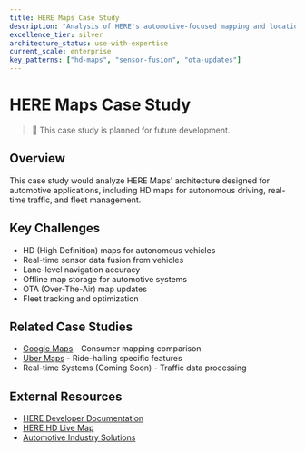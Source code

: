 ```yaml
---
title: HERE Maps Case Study
description: "Analysis of HERE's automotive-focused mapping and location platform"
excellence_tier: silver
architecture_status: use-with-expertise
current_scale: enterprise
key_patterns: ["hd-maps", "sensor-fusion", "ota-updates"]
---
```


# HERE Maps Case Study

> 🚧 This case study is planned for future development.

## Overview
This case study would analyze HERE Maps' architecture designed for automotive applications, including HD maps for autonomous driving, real-time traffic, and fleet management.

## Key Challenges
- HD (High Definition) maps for autonomous vehicles
- Real-time sensor data fusion from vehicles
- Lane-level navigation accuracy
- Offline map storage for automotive systems
- OTA (Over-The-Air) map updates
- Fleet tracking and optimization

## Related Case Studies
- [Google Maps](google-maps.md) - Consumer mapping comparison
- [Uber Maps](uber-maps.md) - Ride-hailing specific features
- Real-time Systems (Coming Soon) - Traffic data processing

## External Resources
- [HERE Developer Documentation](https://developer.here.com/)
- [HERE HD Live Map](https://www.here.com/platform/HD-live-map)
- [Automotive Industry Solutions](https://www.here.com/solutions/automotive)